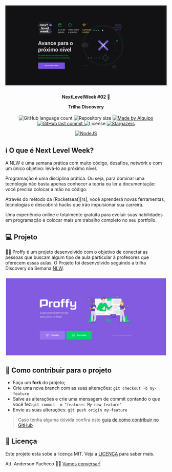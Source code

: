 <h1 align="center">
    <img alt="NextLevelWeek" title="#NextLevelWeek" src=".github/home-nlw.jpeg"/>
</h1>

<h4 align="center">
	<p>NextLevelWeek #02 🚀</p>
  <p>Trilha Discovery</p>
</h4>
<p align="center">

  <img alt="GitHub language count" src="https://img.shields.io/github/languages/count/PachecoWebDev/nlw02-discovery">

  <img alt="Repository size" src="https://img.shields.io/github/repo-size/pachecoWebDev/nlw02-discovery">

  <a href="https://www.linkedin.com/in/pachecowebdev/">
    <img alt="Made by Alquipo" src="https://img.shields.io/badge/made%20by-Pacheco-blue">
  </a>

  <a href="https://github.com/PachecoWebDev/nlw02-discovery/commits/master">
    <img alt="GitHub last commit" src="https://img.shields.io/github/last-commit/PachecoWebDev/nlw02-discovery?color=blue">
  </a>

  <img alt="License" src="https://img.shields.io/badge/license-MIT-brightgreen?color=blue">

  <a href="https://github.com/PachecoWebDev/nlw02-discovery/stargazers">
    <img alt="Stargazers" src="https://img.shields.io/github/stars/PachecoWebDev/nlw02-discovery?style=social">
  </a>

</p>
<p align="center">
<a href="https://nodejs.org/en/" rel="nofollow">
    <img src="https://camo.githubusercontent.com/aed2c3876a97dab0bdadd00ece0a12f9291d1dab/68747470733a2f2f696d672e736869656c64732e696f2f7374617469632f76313f6c6162656c3d4e6f6465266d6573736167653d4a5326636f6c6f723d626c75653f7374796c653d706c6173746963266c6f676f3d4e6f64652e6a73" alt="NodeJS" data-canonical-src="https://img.shields.io/static/v1?label=Node&amp;message=JS&amp;color=blue?style=plastic&amp;logo=Node.js" style="max-width:100%;">
  </a>
  </p>

## :information_source:  O que é Next Level Week?

<p>A NLW é uma semana prática com muito código, desafios, network e com um único objetivo: levá-lo ao próximo nível.</p>
<p>Programação é uma disciplina prática. Ou seja, para dominar uma tecnologia não basta apenas conhecer a teoria ou ler a documentação: você precisa colocar a mão no código.</p>
<p>Através do método da [Rocketseat][rs], você aprenderá novas ferramentas, tecnologias e descobrirá hacks que irão impulsionar sua carreira.</p>
<p>Uma experiência online e totalmente gratuita para evoluir suas habilidades em programação e colocar mais um trabalho completo no seu portfolio.</p>

## 💻 Projeto

👨‍🏫 Proffy é um projeto desenvolvido com o objetivo de conectar as pessoas que buscam algum tipo de aula particular à profesores que oferecem essas aulas. O Projeto foi desenvolvido seguindo a trilha Discovery da Semana [NLW](https://nextlevelweek.com).


<h3 align="center">
    <img alt="Example" title="Example" src=".github/banner.jpeg" width="500px" />
</h3>


## 🤔 Como contribuir para o projeto

- Faça um **fork** do projeto;
- Crie uma nova branch com as suas alterações: `git checkout -b my-feature`
- Salve as alterações e crie uma mensagem de commit contando o que você fez:`git commit -m "feature: My new feature"`
- Envie as suas alterações: `git push origin my-feature`

> Caso tenha alguma dúvida confira este [guia de como contribuir no GitHub](https://github.com/firstcontributions/first-contributions)

## :memo: Licença

Este projeto esta sobe a licença MIT. Veja a [LICENÇA][license] para saber mais.

Att. Anderson Pacheco 👨‍💻  [Vamos conversar!](https://www.linkedin.com/in/anderson-pacheco-oliveira-506474a1)

[nodejs]: https://nodejs.org/
[typescript]: https://www.typescriptlang.org/
[expo]: https://expo.io/
[reactjs]: https://reactjs.org
[rn]: https://facebook.github.io/react-native/
[vs]: https://code.visualstudio.com/
[rs]: https://rocketseat.com.br
[license]: https://opensource.org/licenses/MIT
